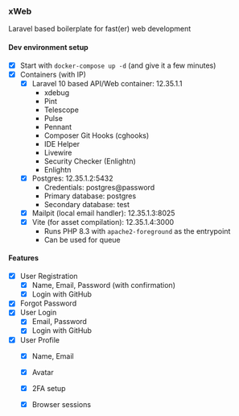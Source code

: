### xWeb

Laravel based boilerplate for fast(er) web development

#### Dev environment setup
- [x] Start with `docker-compose up -d` (and give it a few minutes)
- [x] Containers (with IP)
  - [x] Laravel 10 based API/Web container: 12.35.1.1
    - xdebug
    - Pint
    - Telescope
    - Pulse
    - Pennant
    - Composer Git Hooks (cghooks)
    - IDE Helper
    - Livewire
    - Security Checker (Enlightn)
    - Enlightn
  - [x] Postgres: 12.35.1.2:5432
    - Credentials: postgres@password
    - Primary database: postgres
    - Secondary database: test
  - [x] Mailpit (local email handler): 12.35.1.3:8025
  - [x] Vite (for asset compilation): 12.35.1.4:3000
    - Runs PHP 8.3 with `apache2-foreground` as the entrypoint
    - Can be used for queue

#### Features
- [x] User Registration
  - [x] Name, Email, Password (with confirmation)
  - [x] Login with GitHub
- [x] Forgot Password
- [x] User Login
  - [x] Email, Password
  - [x] Login with GitHub
- [x] User Profile
  - [x] Name, Email
  - [x] Avatar
  - [x] 2FA setup
  - [x] Browser sessions


